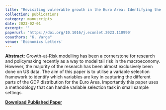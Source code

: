 ```yaml
---
title: "Revisiting vulnerable growth in the Euro Area: Identifying the role of financial conditions in the distribution"
collection: publications
category: manuscripts
date: 2023-02-01
excerpt: ''
paperurl: 'https://doi.org/10.1016/j.econlet.2023.110990'
coauthors: "K. Varga"
venue: 'Economics Letters'
---
```

**Abstract:** Growth-at-Risk modelling has been a cornerstone for research and policymaking recently as a way to model tail risk in the macroeconomy. However, the majority of the research has been almost exclusively been done on US data. The aim of this paper is to utilise a variable selection framework to identify which variables are key in capturing the different parts of the GDP distribution for the Euro Area. Importantly this paper uses a methodology that can handle variable selection task in small sample settings.

[**Download Published Paper**](https://doi.org/10.1016/j.econlet.2023.110990)

